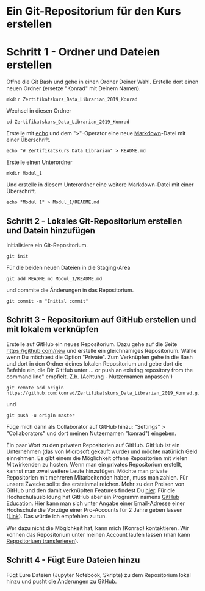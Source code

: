 # Ein Git-Repositorium für den Kurs erstellen

# Schritt 1 - Ordner und Dateien erstellen

Öffne die Git Bash und gehe in einen Ordner Deiner Wahl. Erstelle dort
einen neuen Ordner (ersetze "Konrad" mit Deinem Namen).

```
mkdir Zertifikatskurs_Data_Librarian_2019_Konrad
```

Wechsel in diesen Ordner

```
cd Zertifikatskurs_Data_Librarian_2019_Konrad
```

Erstelle mit [echo](http://linuxcommand.org/lc3_man_pages/echoh.html)
und dem ">"-Operator eine neue [Markdown](https://markdown.de/)-Datei
mit einer Überschrift.

```
echo "# Zertifikatskurs Data Librarian" > README.md
```

Erstelle einen Unterordner

```
mkdir Modul_1
```

Und erstelle in diesem Unterordner eine weitere Markdown-Datei mit
einer Überschrift.

```
echo "Modul 1" > Modul_1/README.md
```

## Schritt 2 - Lokales Git-Repositorium erstellen und Datein hinzufügen

Initialisiere ein Git-Repositorium.

```
git init 
```

Für die beiden neuen Dateien in die Staging-Area

```
git add README.md Modul_1/README.md
```

und commite die Änderungen in das Repositorium.

```
git commit -m "Initial commit"
```

## Schritt 3 - Repositorium auf GitHub erstellen und mit lokalem verknüpfen

Erstelle auf GitHub ein neues Repositorium. Dazu gehe auf die Seite
https://github.com/new und erstelle ein gleichnamiges
Repositorium. Wähle wenn Du möchtest die Option "Private". Zum
Verknüpfen gehe in die Bash und dort in den Ordner deines lokalen
Repositorium und gebe dort die Befehle ein, die Dir GitHub unter
... or push an existing repository from the command line"
empfielt. Z.b. (Achtung - Nutzernamen anpassen!)

```
git remote add origin https://github.com:konrad/Zertifikatskurs_Data_Librarian_2019_Konrad.git
```
und

```
git push -u origin master
```

Füge mich dann als Collaborator auf GitHub hinzu: "Settings" >
"Collaborators" und dort meinen Nutzernamen "konrad") eingeben.

Ein paar Wort zu den privaten Repositorien auf GitHub. GitHub ist ein
Unternehmen (das von Microsoft gekauft wurde) und möchte natürlich
Geld einnehmen. Es gibt einem die Möglichkeit offene Repositorien mit
vielen Mitwirkenden zu hosten. Wenn man ein privates Repositorium
erstellt, kannst man zwei weitere Leute hinzufügen. Möchte man private
Repositorien mit mehreren Mitarbeitenden haben, muss man zahlen.  Für
unsere Zwecke sollte das ersteinmal reichen. Mehr zu den Preisen von
GitHub und den damit verknüpften Features findest Du
[hier](https://github.com/pricing). Für die Hochschulausbildung hat
GitHub aber ein Programm namens [GitHub
Education](https://education.github.com/). Hier kann man sich unter
Angabe einer Email-Adresse einer Hochschule die Vorzüge einer
Pro-Accounts für 2 Jahre geben lassen
([Link](https://education.github.com/discount)). Das würde ich
empfehlen zu tun.

Wer dazu nicht die Möglchkeit hat, kann mich (Konrad)
kontaktieren. Wir können das Repositorium unter meinen Account laufen
lassen (man kann [Repositoriuen
transferieren](https://help.github.com/en/github/administering-a-repository/transferring-a-repository)).


## Schritt 4 - Fügt Eure Dateien hinzu

Fügt Eure Dateien (Jupyter Notebook, Skripte) zu dem Repositorium
lokal hinzu und pusht die Änderungen zu GitHub.
